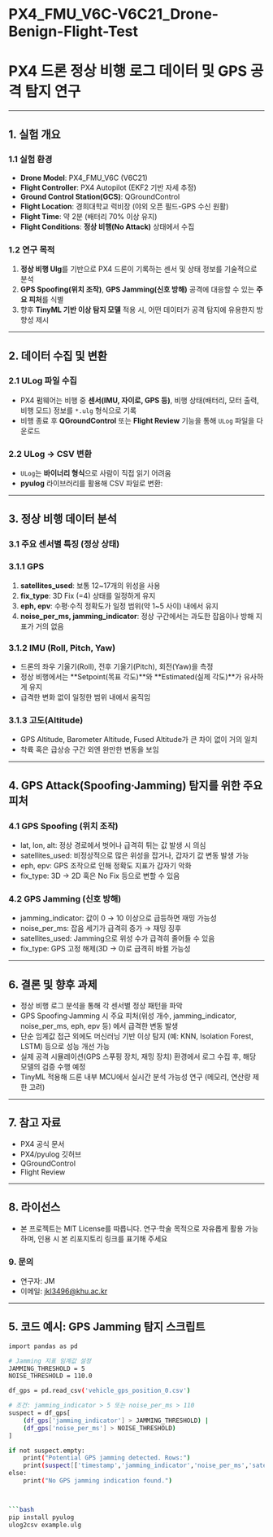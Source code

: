 # PX4_FMU_V6C-V6C21_Drone-Benign-Flight-Test

# PX4 드론 정상 비행 로그 데이터 및 GPS 공격 탐지 연구

---

## 1. 실험 개요

### 1.1 실험 환경
- **Drone Model**: PX4_FMU_V6C (V6C21)  
- **Flight Controller**: PX4 Autopilot (EKF2 기반 자세 추정)  
- **Ground Control Station(GCS)**: QGroundControl  
- **Flight Location**: 경희대학교 럭비장 (야외 오픈 필드-GPS 수신 원활)  
- **Flight Time**: 약 2분 (배터리 70% 이상 유지)  
- **Flight Conditions**: **정상 비행(No Attack)** 상태에서 수집  

### 1.2 연구 목적
1. **정상 비행 Ulg**를 기반으로 PX4 드론이 기록하는 센서 및 상태 정보를 기술적으로 분석  
2. **GPS Spoofing(위치 조작)**, **GPS Jamming(신호 방해)** 공격에 대응할 수 있는 **주요 피처**를 식별  
3. 향후 **TinyML 기반 이상 탐지 모델** 적용 시, 어떤 데이터가 공격 탐지에 유용한지 방향성 제시  

---

## 2. 데이터 수집 및 변환

### 2.1 ULog 파일 수집
- PX4 펌웨어는 비행 중 **센서(IMU, 자이로, GPS 등)**, 비행 상태(배터리, 모터 출력, 비행 모드) 정보를 `*.ulg` 형식으로 기록  
- 비행 종료 후 **QGroundControl** 또는 **Flight Review** 기능을 통해 `ULog` 파일을 다운로드  

### 2.2 ULog → CSV 변환
- `ULog`는 **바이너리 형식**으로 사람이 직접 읽기 어려움  
- **pyulog** 라이브러리를 활용해 CSV 파일로 변환:

---
## 3. 정상 비행 데이터 분석 

### 3.1 주요 센서별 특징 (정상 상태)

### 3.1.1 GPS
1. **satellites_used**: 보통 12~17개의 위성을 사용
2. **fix_type**: 3D Fix (=4) 상태를 일정하게 유지
3. **eph, epv**: 수평·수직 정확도가 일정 범위(약 1~5 사이) 내에서 유지
4. **noise_per_ms, jamming_indicator**: 정상 구간에서는 과도한 잡음이나 방해 지표가 거의 없음

### 3.1.2 IMU (Roll, Pitch, Yaw)
- 드론의 좌우 기울기(Roll), 전후 기울기(Pitch), 회전(Yaw)을 측정
- 정상 비행에서는 **Setpoint(목표 각도)**와 **Estimated(실제 각도)**가 유사하게 유지
- 급격한 변화 없이 일정한 범위 내에서 움직임

### 3.1.3 고도(Altitude)
- GPS Altitude, Barometer Altitude, Fused Altitude가 큰 차이 없이 거의 일치
- 착륙 혹은 급상승 구간 외엔 완만한 변동을 보임

---
## 4. GPS Attack(Spoofing·Jamming) 탐지를 위한 주요 피처

### 4.1 GPS Spoofing (위치 조작)
- lat, lon, alt: 정상 경로에서 벗어나 급격히 튀는 값 발생 시 의심
- satellites_used: 비정상적으로 많은 위성을 잡거나, 갑자기 값 변동 발생 가능
- eph, epv: GPS 조작으로 인해 정확도 지표가 갑자기 악화
- fix_type: 3D → 2D 혹은 No Fix 등으로 변할 수 있음

### 4.2 GPS Jamming (신호 방해)
- jamming_indicator: 값이 0 → 10 이상으로 급등하면 재밍 가능성
- noise_per_ms: 잡음 세기가 급격히 증가 → 재밍 징후
- satellites_used: Jamming으로 위성 수가 급격히 줄어들 수 있음
- fix_type: GPS 고정 해제(3D → 0)로 급격히 바뀔 가능성

---

## 6. 결론 및 향후 과제
- 정상 비행 로그 분석을 통해 각 센서별 정상 패턴을 파악
- GPS Spoofing·Jamming 시 주요 피처(위성 개수, jamming_indicator, noise_per_ms, eph, epv 등) 에서 급격한 변동 발생
- 단순 임계값 접근 외에도 머신러닝 기반 이상 탐지 (예: KNN, Isolation Forest, LSTM) 등으로 성능 개선 가능
- 실제 공격 시뮬레이션(GPS 스푸핑 장치, 재밍 장치) 환경에서 로그 수집 후, 해당 모델의 검증 수행 예정
- TinyML 적용해 드론 내부 MCU에서 실시간 분석 가능성 연구 (메모리, 연산량 제한 고려)
---
## 7. 참고 자료 
- PX4 공식 문서
- PX4/pyulog 깃허브
- QGroundControl
- Flight Review
---
## 8. 라이선스
- 본 프로젝트는 MIT License를 따릅니다.
  연구·학술 목적으로 자유롭게 활용 가능하며, 인용 시 본 리포지토리 링크를 표기해 주세요

### 9. 문의
- 연구자: JM
- 이메일: jkl3496@khu.ac.kr
---

## 5. 코드 예시: GPS Jamming 탐지 스크립트

```bash
import pandas as pd

# Jamming 지표 임계값 설정
JAMMING_THRESHOLD = 5
NOISE_THRESHOLD = 110.0

df_gps = pd.read_csv('vehicle_gps_position_0.csv')

# 조건: jamming_indicator > 5 또는 noise_per_ms > 110
suspect = df_gps[
    (df_gps['jamming_indicator'] > JAMMING_THRESHOLD) |
    (df_gps['noise_per_ms'] > NOISE_THRESHOLD)
]

if not suspect.empty:
    print("Potential GPS jamming detected. Rows:")
    print(suspect[['timestamp','jamming_indicator','noise_per_ms','satellites_used']])
else:
    print("No GPS jamming indication found.")



```bash
pip install pyulog
ulog2csv example.ulg



